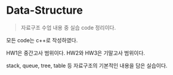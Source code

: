 # Data-Structure
>자료구조 수업 내용 중 실습 code 정리이다.

모든 code는 c++로 작성하였다.

HW1은 중간고사 범위이다.
HW2와 HW3은 기말고사 범위이다.

stack, queue, tree, table 등 자료구조의 기본적인 내용을 담은 실습이다.
